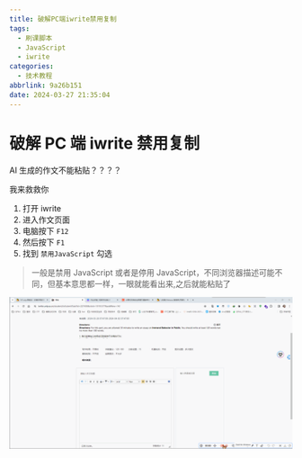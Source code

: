 ```yaml
---
title: 破解PC端iwrite禁用复制
tags:
  - 刷课脚本
  - JavaScript
  - iwrite
categories:
  - 技术教程
abbrlink: 9a26b151
date: 2024-03-27 21:35:04
---
```


# 破解 PC 端 iwrite 禁用复制

AI 生成的作文不能粘贴？？？？

我来救救你

1. 打开 iwrite
2. 进入作文页面
3. 电脑按下 `F12`
4. 然后按下 `F1`
5. 找到 `禁用JavaScript` 勾选

> 一般是禁用 JavaScript 或者是停用 JavaScript，不同浏览器描述可能不同，但基本意思都一样，一眼就能看出来,之后就能粘贴了

![recording](../images/iwrite/JavaScript.gif)
